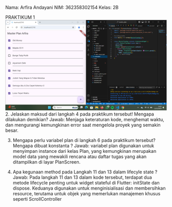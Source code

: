 Nama: Arfira Andayani
NIM: 362358302154
Kelas: 2B

PRAKTIKUM 1
![1](image.png)
2. Jelaskan maksud dari langkah 4 pada praktikum tersebut! Mengapa dilakukan demikian?
Jawab: Menjaga keteraturan kode, menghemat waktu, dan mengurangi kemungkinan error saat mengelola proyek yang semakin besar. 

3. Mengapa perlu variabel plan di langkah 6 pada praktikum tersebut? Mengapa dibuat konstanta ?
Jawab: variabel plan digunakan untuk menyimpan instance dari kelas Plan, yang kemungkinan merupakan model data yang mewakili rencana atau daftar tugas yang akan ditampilkan di layar PlanScreen. 

4. Apa kegunaan method pada Langkah 11 dan 13 dalam lifecyle state ?
Jawab: Pada langkah 11 dan 13 dalam kode tersebut, terdapat dua metode lifecycle penting untuk widget stateful di Flutter: initState dan dispose. Keduanya digunakan untuk menginisialisasi dan membersihkan resource, terutama untuk objek yang memerlukan manajemen khusus seperti ScrollController